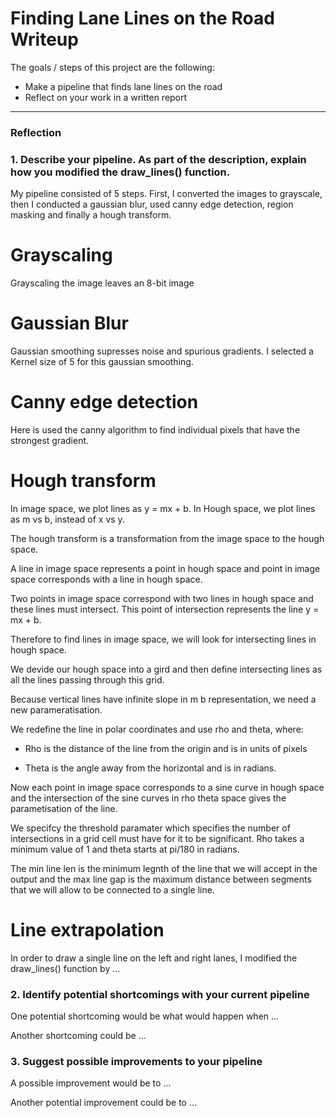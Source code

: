 # **Finding Lane Lines on the Road Writeup** 


The goals / steps of this project are the following:
* Make a pipeline that finds lane lines on the road
* Reflect on your work in a written report
---

### Reflection

### 1. Describe your pipeline. As part of the description, explain how you modified the draw_lines() function.

My pipeline consisted of 5 steps. First, I converted the images to grayscale, then I conducted a gaussian blur, used canny edge detection, region masking and finally a hough transform.

# Grayscaling 

Grayscaling the image leaves an 8-bit image 

# Gaussian Blur

Gaussian smoothing supresses noise and spurious gradients. I selected a Kernel size of 5 for this gaussian smoothing. 

# Canny edge detection

Here is used the canny algorithm to find individual pixels that have the strongest gradient.


# Hough transform 


In image space, we plot lines as y = mx + b. In Hough space, we plot lines as m vs b, instead of x vs y.

The hough transform is a transformation from the image space to the hough space. 

A line in image space represents a point in hough space and point in image space corresponds with a line in hough space. 

Two points in image space correspond with two lines in hough space and these lines must intersect. This point of intersection represents the line y = mx + b.

Therefore to find lines in image space, we will look for intersecting lines in hough space. 

We devide our hough space into a gird and then define intersecting lines as all the lines passing through this grid.

Because vertical lines have infinite slope in m b representation, we need a new parameratisation. 

We redefine the line in polar coordinates and use rho and theta, where:

- Rho is the distance of the line from the origin and is in units of pixels

- Theta is the angle away from the horizontal and is in radians. 

Now each point in image space corresponds to a sine curve in hough space and the intersection of the sine curves in rho theta space gives the parametisation of the line. 

We specifcy the threshold paramater which specifies the number of intersections in a grid cell must have for it to be significant. Rho takes a minimum value of 1 and theta starts at pi/180 in radians.

The min line len is the minimum legnth of the line that we will accept in the output and the max line gap is the maximum distance between segments that we will allow to be connected to a single line. 


# Line extrapolation 

In order to draw a single line on the left and right lanes, I modified the draw_lines() function by ...



### 2. Identify potential shortcomings with your current pipeline


One potential shortcoming would be what would happen when ... 

Another shortcoming could be ...


### 3. Suggest possible improvements to your pipeline

A possible improvement would be to ...

Another potential improvement could be to ...
